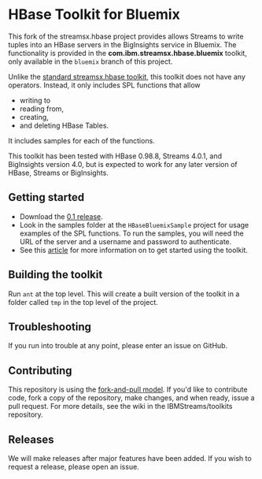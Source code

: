 HBase Toolkit for Bluemix
==============

This fork of the streamsx.hbase project provides allows Streams to write tuples into an HBase servers in the BigInsights service in Bluemix.
The functionality is provided in the **com.ibm.streamsx.hbase.bluemix** toolkit, only available in the `bluemix` branch of this project.

Unlike the [standard streamsx.hbase toolkit](https://github.com/IBMStreams/streamsx.hbase), this toolkit does not have any operators.  Instead, it only includes SPL functions
that allow 
*    writing to
*    reading from, 
*    creating,
*    and deleting HBase Tables.


It includes samples for each of the functions. 

This toolkit has been tested with HBase 0.98.8, Streams 4.0.1, and BigInsights version 4.0, but is expected to work for any later version of HBase, Streams or BigInsights.  




## Getting started
*   Download the [0.1 release](https://github.com/IBMStreams/streamsx.hbase/releases/tag/bluemix-v0.1.latest). 
*   Look in the samples folder at the `HBaseBluemixSample` project for usage examples of the SPL functions. To run the samples, you will need the URL of the server and a username and password to authenticate.
*   See this [article](https://developer.ibm.com/streamsdev/docs/integrating-streams-biginsights-hbase-service-bluemix) for more information on to get started using the toolkit.

## Building the toolkit

Run `ant` at the top level. This will create a built version of the toolkit in a folder called `tmp` in the top level of the project.
## Troubleshooting

If you run into trouble at any point, please enter an issue on GitHub.  

## Contributing
This repository is using the [fork-and-pull model](https://help.github.com/articles/using-pull-requests).  If you'd like to contribute code, fork a copy of the repository, make changes, and when ready, issue a pull request.  For more details, see the wiki in the IBMStreams/toolkits repository.

## Releases
We will make releases after major features have been added.  If you wish to request a release, please open an issue.

